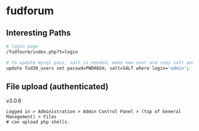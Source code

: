 # fudforum

## Interesting Paths

```bash
# login page
/fudfourm/index.php?t=login

# to update mysql pass, salt is needed; make new user and copy salt and pwdhash
update fud30_users set passwd=PWDHASH, salt=SALT where login='admin';
```

## File upload (authenticated)

v3.0.6

```
Logged in > Administration > Admin Control Panel > (top of General Management) > Files
# can upload php shells.
```
